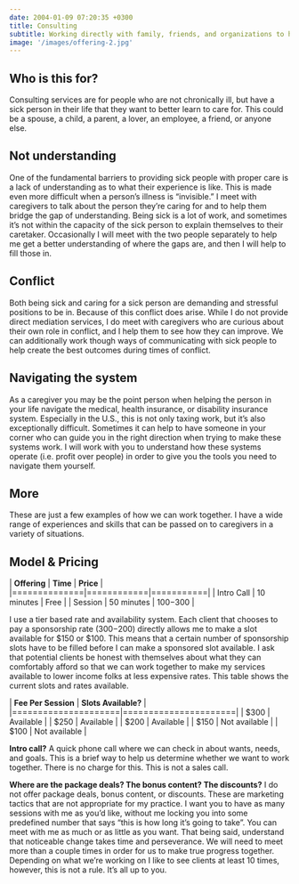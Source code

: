 ```yaml
---
date: 2004-01-09 07:20:35 +0300
title: Consulting
subtitle: Working directly with family, friends, and organizations to help them best support the chronically ill. 
image: '/images/offering-2.jpg'
---
```


## Who is this for?

Consulting services are for people who are not chronically ill, but have a sick person in their life that they want to better learn to care for. This could be a spouse, a child, a parent, a lover, an employee, a friend, or anyone else.

## Not understanding

One of the fundamental barriers to providing sick people with proper care is a lack of understanding as to what their experience is like. This is made even more difficult when a person’s illness is “invisible.” I meet with caregivers to talk about the person they’re caring for and to help them bridge the gap of understanding. Being sick is a lot of work, and sometimes it’s not within the capacity of the sick person to explain themselves to their caretaker. Occasionally I will meet with the two people separately to help me get a better understanding of where the gaps are, and then I will help to fill those in.

## Conflict

Both being sick and caring for a sick person are demanding and stressful positions to be in. Because of this conflict does arise. While I do not provide direct mediation services, I do meet with caregivers who are curious about their own role in conflict, and I help them to see how they can improve. We can additionally work though ways of communicating with sick people to help create the best outcomes during times of conflict.

## Navigating the system

As a caregiver you may be the point person when helping the person in your life navigate the medical, health insurance, or disability insurance system. Especially in the U.S., this is not only taxing work, but it’s also exceptionally difficult. Sometimes it can help to have someone in your corner who can guide you in the right direction when trying to make these systems work. I will work with you to understand how these systems operate (i.e. profit over people) in order to give you the tools you need to navigate them yourself.

## More

These are just a few examples of how we can work together. I have a wide range of experiences and skills that can be passed on to caregivers in a variety of situations.


## Model & Pricing

| **Offering** | **Time**   | **Price** |
|==============|============|===========|
| Intro Call   | 10 minutes | Free      |
| Session      | 50 minutes | $100-$300 |

I use a tier based rate and availability system. Each client that chooses to pay a sponsorship rate ($300-$200) directly allows me to make a slot available for $150 or $100. This means that a certain number of sponsorship slots have to be filled before I can make a sponsored slot available. I ask that potential clients be honest with themselves about what they can comfortably afford so that we can work together to make my services available to lower income folks at less expensive rates. This table shows the current slots and rates available. 

 | **Fee Per Session** | **Slots Available?** |
 |=====================|======================|
 | $300                | Available            |
 | $250                | Available            |
 | $200                | Available            |
 | $150                | Not available        |
 | $100                | Not available        |

**Intro call?** A quick phone call where we can check in about wants, needs, and goals. This is a  brief way to help us determine whether we want to work together. There is no charge for this. This is not a sales call.

**Where are the package deals? The bonus content? The discounts?** I do not offer package deals, bonus content, or discounts. These are marketing tactics that are not appropriate for my practice. I want you to have as many sessions with me as you’d like, without me locking you into some predefined number that says “this is how long it’s going to take”. You can meet with me as much or as little as you want. That being said, understand that noticeable change takes time and perseverance. We will need to meet more than a couple times in order for us to make true progress together. Depending on what we’re working on I like to see clients at least 10 times, however, this is not a rule. It’s all up to you.
